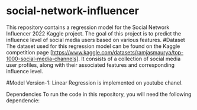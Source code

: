 # social-network-influencer
This repository contains a regression model for the Social Network Influencer 2022 Kaggle project. The goal of this project is to predict the influence level of
 social media users based on various features.
#Dataset
The dataset used for this regression model can be found on the Kaggle competition page [https://www.kaggle.com/datasets/ramjasmaurya/top-1000-social-media-channels].
 It consists of a collection of social media user profiles, along with their associated features and corresponding influence level.

#Model
Version-1: Linear Regression is implemented on youtube chanel.

Dependencies
To run the code in this repository, you will need the following dependencie:




